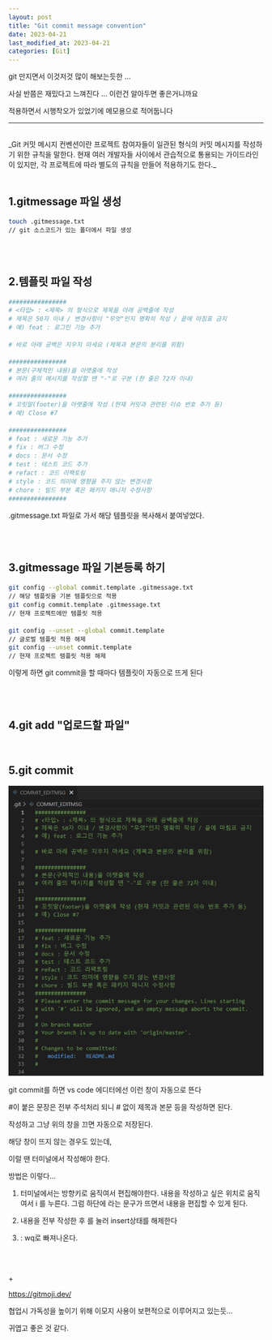 ```yaml
---
layout: post
title: "Git commit message convention"
date: 2023-04-21
last_modified_at: 2023-04-21
categories: [Git]
---
```


git 만지면서 이것저것 많이 해보는듯한 ...

사실 반쯤은 재밌다고 느껴진다 ... 이런건 알아두면 좋은거니까요

적용하면서 시행착오가 있었기에 메모용으로 적어둡니다

---

<br>
_Git 커밋 메시지 컨벤션이란 프로젝트 참여자들이 일관된 형식의 커밋 메시지를 작성하기 위한 규칙을 말한다. 현재 여러 개발자들 사이에서 관습적으로 통용되는 가이드라인이 있지만, 각 프로젝트에 따라 별도의 규칙을 만들어 적용하기도 한다._
<br><br>

## 1.gitmessage 파일 생성

```bash
touch .gitmessage.txt
// git 소스코드가 있는 폴더에서 파일 생성
```

<br><br>

## 2.템플릿 파일 작성

```bash
################
# <타입> : <제목> 의 형식으로 제목을 아래 공백줄에 작성
# 제목은 50자 이내 / 변경사항이 "무엇"인지 명확히 작성 / 끝에 마침표 금지
# 예) feat : 로그인 기능 추가

# 바로 아래 공백은 지우지 마세요 (제목과 본문의 분리를 위함)

################
# 본문(구체적인 내용)을 아랫줄에 작성
# 여러 줄의 메시지를 작성할 땐 "-"로 구분 (한 줄은 72자 이내)

################
# 꼬릿말(footer)을 아랫줄에 작성 (현재 커밋과 관련된 이슈 번호 추가 등)
# 예) Close #7

################
# feat : 새로운 기능 추가
# fix : 버그 수정
# docs : 문서 수정
# test : 테스트 코드 추가
# refact : 코드 리팩토링
# style : 코드 의미에 영향을 주지 않는 변경사항
# chore : 빌드 부분 혹은 패키지 매니저 수정사항
################
```

.gitmessage.txt 파일로 가서 해당 템플릿을 복사해서 붙여넣었다.

<br><br>

## 3.gitmessage 파일 기본등록 하기

```bash
git config --global commit.template .gitmessage.txt
// 해당 템플릿을 기본 템플릿으로 적용
git config commit.template .gitmessage.txt
// 현재 프로젝트에만 템플릿 적용

git config --unset --global commit.template
// 글로벌 템플릿 적용 해제
git config --unset commit.template
// 현재 프로젝트 템플릿 적용 해제
```

이렇게 하면 git commit을 할 때마다 템플릿이 자동으로 뜨게 된다

<br><br>

## 4.git add "업로드할 파일"

<br>

## 5.git commit

<img src="/img/image.png" alt="go"><br/>

git commit를 하면 vs code 에디터에선 이런 창이 자동으로 뜬다

#이 붙은 문장은 전부 주석처리 되니 # 없이 제목과 본문 등을 작성하면 된다.

작성하고 그냥 위의 창을 끄면 자동으로 저장된다.

해당 창이 뜨지 않는 경우도 있는데,

이럴 땐 터미널에서 작성해야 한다.

방법은 이렇다...

1. 터미널에서는 방향키로 움직여서 편집해야한다. 내용을 작성하고 싶은 위치로 움직여서 i 를 누른다. 그럼 하단에 <INSERT>라는 문구가 뜨면서 내용을 편집할 수 있게 된다.

2. 내용을 전부 작성한 후 <ESC>를 눌러 insert상태를 해제한다

3. : wq로 빠져나온다.

<br><br>

​\+

https://gitmoji.dev/

협업시 가독성을 높이기 위해 이모지 사용이 보편적으로 이루어지고 있는듯...

귀엽고 좋은 것 같다.
